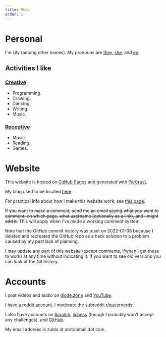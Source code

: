 ```yaml
---
title: Meta
order: 1
---
```


# Personal

I'm Lily (among other names). My pronouns are <abbr title="they / them / their / theirs / [themselves/themself]">[they](https://archive.ph/4ovnt)</abbr>, <abbr title="she / her / her / hers / herself">[she](https://archive.ph/CFQWJ)</abbr>, and <abbr title="ey / em / eir / eirs / [emselves/emself]">[ey](https://archive.ph/t1PMP)</abbr>.

## Activities I like

### [Creative](/glossary#creative-receptive-activity)

- Programming.
- Drawing.
- Dancing.
- Writing.
- Music.

### [Receptive](/glossary#creative-receptive-activity)

- Music.
- Reading.
- Games.

# Website

This website is hosted on [GitHub Pages](https://pages.github.com/) and generated with [PieCrust](https://bolt80.com/piecrust/).

My blog used to be located [here](https://write.as/zuldo/).

For practical info about how I make this website work, see [this page](/about-website.html).

<s>If you want to make a comment, send me an email saying what you want to comment, on which page, what username (optionally as a link), and I might add it.</s> This will apply when I've made a working comment system.

Note that the GitHub commit history was reset on 2022-01-08 because I deleted and recreated the GitHub repo as a hack solution to a problem caused by my past lack of planning.

I may update any part of this website (except comments, [ifwhen](/glossary#ifwhen) I get those to work) at any time without indicating it. If you want to see old versions you can look at the Git history.

# Accounts

I post videos and audio on [diode.zone](https://diode.zone/a/zuldo/video-channels) and [YouTube](https://www.youtube.com/channel/UC3cd_3_WXLQEaYTsXFZEnxA).

I have [a reddit account](https://old.reddit.com/user/gacagixi). I moderate the subreddit [r/queernerds](https://old.reddit.com/r/queernerds/).

I also have accounts on [Scratch](https://scratch.mit.edu/users/zuldo/), [lichess](https://lichess.org/@/zuldo) (though I probably won't accept any challenges), and [GitHub](https://github.com/zuldo).

My email address is zuldo at protonmail dot com.
